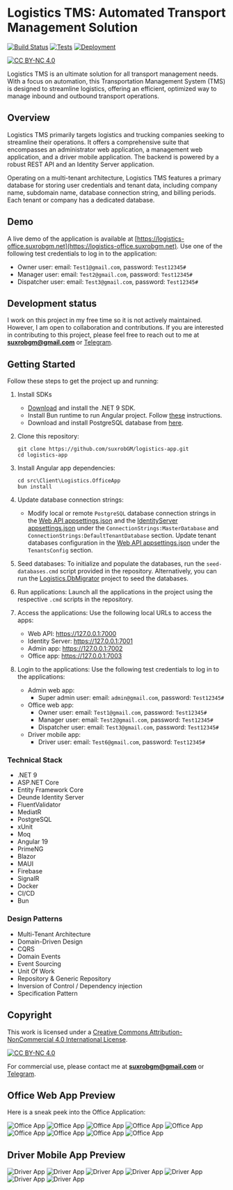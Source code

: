 # Logistics TMS: Automated Transport Management Solution

[![Build Status](https://github.com/suxrobgm/logistics-app/actions/workflows/build.yml/badge.svg)](https://github.com/suxrobgm/logistics-app/actions/workflows/build.yml)
[![Tests](https://github.com/suxrobgm/logistics-app/actions/workflows/test.yml/badge.svg)](https://github.com/suxrobgm/logistics-app/actions/workflows/test.yml)
[![Deployment](https://github.com/suxrobgm/logistics-app/actions/workflows/deploy-ssh.yml/badge.svg)](https://github.com/suxrobgm/logistics-app/actions/workflows/deploy-ssh.yml)

[![CC BY-NC 4.0][cc-by-nc-shield]][cc-by-nc]

[cc-by-nc]: https://creativecommons.org/licenses/by-nc/4.0/
[cc-by-nc-image]: https://licensebuttons.net/l/by-nc/4.0/88x31.png
[cc-by-nc-shield]: https://img.shields.io/badge/License-CC%20BY--NC%204.0-lightgrey.svg

Logistics TMS is an ultimate solution for all transport management needs. With a focus on automation, this Transportation Management System (TMS) is designed to streamline logistics, offering an efficient, optimized way to manage inbound and outbound transport operations.

## Overview

Logistics TMS primarily targets logistics and trucking companies seeking to streamline their operations. It offers a comprehensive suite that encompasses an administrator web application, a management web application, and a driver mobile application. The backend is powered by a robust REST API and an Identity Server application.

Operating on a multi-tenant architecture, Logistics TMS features a primary database for storing user credentials and tenant data, including company name, subdomain name, database connection string, and billing periods. Each tenant or company has a dedicated database.

## Demo

A live demo of the application is available at [https://logistics-office.suxrobgm.net](https://logistics-office.suxrobgm.net). Use one of the following test credentials to log in to the application:

- Owner user: email: `Test1@gmail.com`, password: `Test12345#`
- Manager user: email: `Test2@gmail.com`, password: `Test12345#`
- Dispatcher user: email: `Test3@gmail.com`, password: `Test12345#`

## Development status

I work on this project in my free time so it is not actively maintained. However, I am open to collaboration and contributions. If you are interested in contributing to this project, please feel free to reach out to me at **<suxrobgm@gmail.com>** or [Telegram](https://t.me/suxrobgm).

## Getting Started

Follow these steps to get the project up and running:

1. Install SDKs

   - [Download](https://dotnet.microsoft.com/en-us/download/dotnet/9.0) and install the .NET 9 SDK.
   - Install Bun runtime to run Angular project. Follow [these](https://bun.sh/docs/installation) instructions.
   - Download and install PostgreSQL database from [here](https://www.postgresql.org/download/).

2. Clone this repository:

   ```
   git clone https://github.com/suxrobGM/logistics-app.git
   cd logistics-app
   ```

3. Install Angular app dependencies:

   ```
   cd src\Client\Logistics.OfficeApp
   bun install
   ```

4. Update database connection strings:
   - Modify local or remote `PostgreSQL` database connection strings in the [Web API appsettings.json](./src/Presentation/Logistics.API/appsettings.json) and the [IdentityServer appsettings.json](./src/Presentation/Logistics.IdentityServer/appsettings.json) under the `ConnectionStrings:MasterDatabase` and `ConnectionStrings:DefaultTenantDatabase` section. Update tenant databases configuration in the [Web API appsettings.json](./src/Presentation/Logistics.API/appsettings.json) under the `TenantsConfig` section.

5. Seed databases:
   To initialize and populate the databases, run the `seed-databases.cmd` script provided in the repository.
   Alternatively, you can run the [Logistics.DbMigrator](./src/Presentation/Logistics.DbMigrator) project to seed the databases.

6. Run applications:
   Launch all the applications in the project using the respective `.cmd` scripts in the repository.

7. Access the applications:
   Use the following local URLs to access the apps:

   - Web API: <https://127.0.0.1:7000>
   - Identity Server: <https://127.0.0.1:7001>
   - Admin app: <https://127.0.0.1:7002>
   - Office app: <https://127.0.0.1:7003>

8. Login to the applications:
   Use the following test credentials to log in to the applications:
   - Admin web app:
     - Super admin user: email: `admin@gmail.com`, password: `Test12345#`
   - Office web app:
     - Owner user: email: `Test1@gmail.com`, password: `Test12345#`
     - Manager user: email: `Test2@gmail.com`, password: `Test12345#`
     - Dispatcher user: email: `Test3@gmail.com`, password: `Test12345#`
   - Driver mobile app:
     - Driver user: email: `Test6@gmail.com`, password: `Test12345#`

### Technical Stack

- .NET 9
- ASP.NET Core
- Entity Framework Core
- Deunde Identity Server
- FluentValidator
- MediatR
- PostgreSQL
- xUnit
- Moq
- Angular 19
- PrimeNG
- Blazor
- MAUI
- Firebase
- SignalR
- Docker
- CI/CD
- Bun

### Design Patterns

- Multi-Tenant Architecture
- Domain-Driven Design
- CQRS
- Domain Events
- Event Sourcing
- Unit Of Work
- Repository & Generic Repository
- Inversion of Control / Dependency injection
- Specification Pattern

## Copyright

This work is licensed under a
[Creative Commons Attribution-NonCommercial 4.0 International License][cc-by-nc].

[![CC BY-NC 4.0][cc-by-nc-image]][cc-by-nc]

For commercial use, please contact me at **<suxrobgm@gmail.com>** or [Telegram](https://t.me/suxrobgm).

## Office Web App Preview

Here is a sneak peek into the Office Application:

![Office App](./docs/office_app_1.jpg?raw=true)
![Office App](./docs/office_app_2.jpg?raw=true)
![Office App](./docs/office_app_3.jpg?raw=true)
![Office App](./docs/office_app_4.jpg?raw=true)
![Office App](./docs/office_app_5.jpg?raw=true)
![Office App](./docs/office_app_6.jpg?raw=true)
![Office App](./docs/office_app_7.jpg?raw=true)
![Office App](./docs/office_app_8.jpg?raw=true)
![Office App](./docs/office_app_9.jpg?raw=true)

## Driver Mobile App Preview

![Driver App](./docs/driver_app_1.jpg?raw=true)
![Driver App](./docs/driver_app_2.jpg?raw=true)
![Driver App](./docs/driver_app_3.jpg?raw=true)
![Driver App](./docs/driver_app_4.jpg?raw=true)
![Driver App](./docs/driver_app_5.jpg?raw=true)
![Driver App](./docs/driver_app_6.jpg?raw=true)
![Driver App](./docs/driver_app_7.jpg?raw=true)
